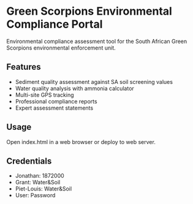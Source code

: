 # Green Scorpions Environmental Compliance Portal

Environmental compliance assessment tool for the South African Green Scorpions environmental enforcement unit.

## Features
- Sediment quality assessment against SA soil screening values
- Water quality analysis with ammonia calculator
- Multi-site GPS tracking
- Professional compliance reports
- Expert assessment statements

## Usage
Open index.html in a web browser or deploy to web server.

## Credentials
- Jonathan: 1872000
- Grant: Water&Soil
- Piet-Louis: Water&Soil
- User: Password